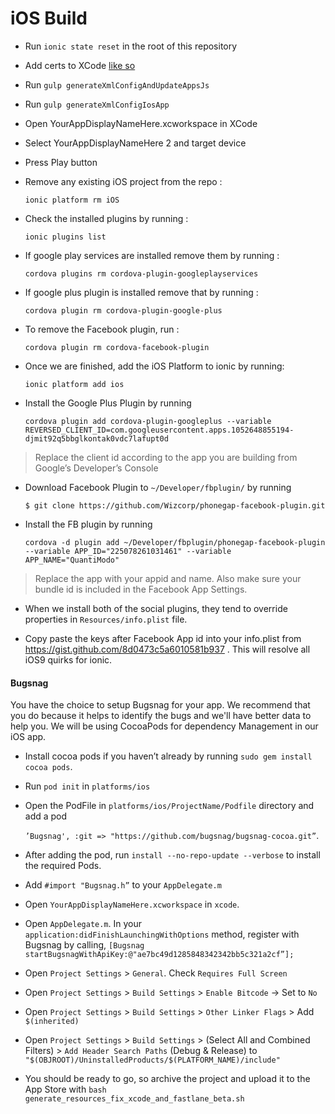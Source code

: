 # iOS Build

- Run `ionic state reset` in the root of this repository
- Add certs to XCode [like so](https://livecode.com/how-to-create-a-free-ios-development-provisioning-profile/)
- Run `gulp generateXmlConfigAndUpdateAppsJs`
- Run `gulp generateXmlConfigIosApp`
- Open YourAppDisplayNameHere.xcworkspace in XCode
- Select YourAppDisplayNameHere 2 and target device
- Press Play button

- Remove any existing iOS project from the repo :

  `ionic platform rm iOS`
  
- Check the installed plugins by running :

  `ionic plugins list`

- If google play services are installed remove them by running :
  
  `cordova plugins rm cordova-plugin-googleplayservices`
  
- If google plus plugin is installed remove that by running :

  `cordova plugin rm cordova-plugin-google-plus`
  
- To remove the Facebook plugin, run :

  `cordova plugin rm cordova-facebook-plugin` 

- Once we are finished, add the iOS Platform to ionic by running:

  `ionic platform add ios` 

- Install the Google Plus Plugin by running 

  `cordova plugin add cordova-plugin-googleplus --variable REVERSED_CLIENT_ID=com.googleusercontent.apps.1052648855194-djmit92q5bbglkontak0vdc7lafupt0d` 

 > Replace the client id according to the app you are building from Google’s Developer’s Console
 
- Download Facebook Plugin to `~/Developer/fbplugin/` by running 

  `$ git clone https://github.com/Wizcorp/phonegap-facebook-plugin.git`

- Install the FB plugin by running 

  `cordova -d plugin add ~/Developer/fbplugin/phonegap-facebook-plugin --variable APP_ID="225078261031461" --variable APP_NAME="QuantiModo"` 
> Replace the app with your appid and name. Also make sure your bundle id is included in the Facebook App Settings.

- When we install both of the social plugins, they tend to override properties in `Resources/info.plist` file.

- Copy paste the keys after Facebook App id into your info.plist  from https://gist.github.com/8d0473c5a6010581b937 . This will resolve all iOS9 quirks for ionic.

#### Bugsnag

You have the choice to setup Bugsnag for your app. We recommend that you do because it helps to 
identify the bugs and we'll have better data to help you. We will be using CocoaPods for dependency Management in our iOS app.

- Install cocoa pods if you haven’t already by running `sudo gem install cocoa pods`.

- Run `pod init` in `platforms/ios`

- Open the PodFile in `platforms/ios/ProjectName/Podfile` directory and add a pod 

  `’Bugsnag', :git => "https://github.com/bugsnag/bugsnag-cocoa.git”`.

- After adding the pod, run `install --no-repo-update --verbose` to install the required Pods.

- Add `#import "Bugsnag.h”` to your `AppDelegate.m`

- Open `YourAppDisplayNameHere.xcworkspace` in `xcode`.

- Open `AppDelegate.m`. In your 
  `application:didFinishLaunchingWithOptions` method, register with Bugsnag by calling, `[Bugsnag startBugsnagWithApiKey:@"ae7bc49d1285848342342bb5c321a2cf”];`

- Open `Project Settings` > `General`. Check `Requires Full Screen`

- Open `Project Settings` > `Build Settings` > `Enable Bitcode` -> Set to `No`

- Open `Project Settings` > `Build Settings` > `Other Linker Flags` > Add `$(inherited)`

- Open `Project Settings` > `Build Settings` > (Select All and Combined Filters) > `Add Header Search Paths` 
(Debug & Release) to `"$(OBJROOT)/UninstalledProducts/$(PLATFORM_NAME)/include"`

- You should be ready to go, so archive the project and upload it to the App Store with `bash generate_resources_fix_xcode_and_fastlane_beta.sh`